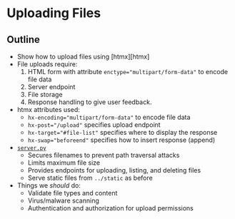 # Uploading Files

<p id="terms"></p>

## Outline

-   Show how to upload files using [htmx][htmx]
-   File uploads require:
    1. HTML form with attribute `enctype="multipart/form-data"` to encode file data
    2. Server endpoint
    3. File storage
    4. Response handling to give user feedback.
-   htmx attributes used:
    -   `hx-encoding="multipart/form-data"` to encode file data
    -   `hx-post="/upload"` specifies upload endpoint
    -   `hx-target="#file-list"` specifies where to display the response
    -   `hx-swap="beforeend"` specifies how to insert response (append)
-   [`server.py`](./server.py)
    -   Secures filenames to prevent path traversal attacks
    -   Limits maximum file size
    -   Provides endpoints for uploading, listing, and deleting files
    -   Serve static files from `../static` as before
-   Things we *should* do:
    -   Validate file types and content
    -   Virus/malware scanning
    -   Authentication and authorization for upload permissions
